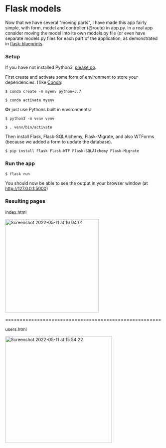# Flask models

Now that we have several "moving parts", I have made this app fairly simple, with form, model and controller (@route) in app.py. In a real app consider moving the model into its own models.py file (or even have separate models.py files for each part of the application, as demonstrated in [flask-blueprints](https://github.com/ChristinaVoss/flask-blueprints).

### Setup

If you have not installed Python3, [please do](https://www.python.org/downloads/).

First create and activate some form of environment to store your dependencies. I like [Conda](https://docs.conda.io/projects/conda/en/latest/user-guide/install/index.html):

```
$ conda create -n myenv python=3.7

$ conda activate myenv
```

**Or** just use Pythons built in environments:

```
$ python3 -m venv venv

$ . venv/bin/activate
```

Then install Flask, Flask-SQLAlchemy, Flask-Migrate, and also WTForms (because we added a form to update the database).

`$ pip install Flask Flask-WTF Flask-SQLAlchemy Flask-Migrate`

### Run the app

`$ flask run`

You should now be able to see the output in your browser window (at http://127.0.0.1:5000) 

### Resulting pages

index.html

<img width="300" alt="Screenshot 2022-05-11 at 16 04 01" src="https://user-images.githubusercontent.com/20923607/167883070-c3493dfd-3697-4549-9095-8f70a004f82e.png">


======================================================

users.html

<img width="342" alt="Screenshot 2022-05-11 at 15 54 22" src="https://user-images.githubusercontent.com/20923607/167881350-5db9f546-0448-477a-9d7a-fcc87fed3e06.png">





